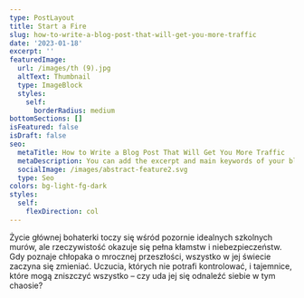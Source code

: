 ```yaml
---
type: PostLayout
title: Start a Fire
slug: how-to-write-a-blog-post-that-will-get-you-more-traffic
date: '2023-01-18'
excerpt: ''
featuredImage:
  url: /images/th (9).jpg
  altText: Thumbnail
  type: ImageBlock
  styles:
    self:
      borderRadius: medium
bottomSections: []
isFeatured: false
isDraft: false
seo:
  metaTitle: How to Write a Blog Post That Will Get You More Traffic
  metaDescription: You can add the excerpt and main keywords of your blog post here.
  socialImage: /images/abstract-feature2.svg
  type: Seo
colors: bg-light-fg-dark
styles:
  self:
    flexDirection: col
---
```


Życie głównej bohaterki toczy się wśród pozornie idealnych szkolnych murów, ale rzeczywistość okazuje się pełna kłamstw i niebezpieczeństw. Gdy poznaje chłopaka o mrocznej przeszłości, wszystko w jej świecie zaczyna się zmieniać. Uczucia, których nie potrafi kontrolować, i tajemnice, które mogą zniszczyć wszystko – czy uda jej się odnaleźć siebie w tym chaosie?

